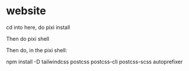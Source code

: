 # website

cd into here, do pixi install

Then do pixi shell

Then do, in the pixi shell:

npm install -D tailwindcss postcss postcss-cli postcss-scss autoprefixer

